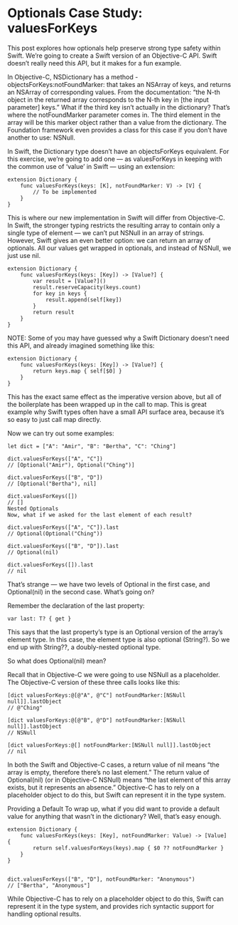 # Optionals Case Study: valuesForKeys

This post explores how optionals help preserve strong type safety within Swift. We’re going to create a Swift version of an Objective-C API. Swift doesn’t really need this API, but it makes for a fun example.

In Objective-C, NSDictionary has a method -objectsForKeys:notFoundMarker: that takes an NSArray of keys, and returns an NSArray of corresponding values. From the documentation: “the N-th object in the returned array corresponds to the N-th key in [the input parameter] keys.” What if the third key isn’t actually in the dictionary? That’s where the notFoundMarker parameter comes in. The third element in the array will be this marker object rather than a value from the dictionary. The Foundation framework even provides a class for this case if you don’t have another to use: NSNull.

In Swift, the Dictionary type doesn’t have an objectsForKeys equivalent. For this exercise, we’re going to add one — as valuesForKeys in keeping with the common use of ‘value’ in Swift — using an extension:


	extension Dictionary {
		func valuesForKeys(keys: [K], notFoundMarker: V) -> [V] {
			// To be implemented
		}
	}

This is where our new implementation in Swift will differ from Objective-C. In Swift, the stronger typing restricts the resulting array to contain only a single type of element — we can’t put NSNull in an array of strings. However, Swift gives an even better option: we can return an array of optionals. All our values get wrapped in optionals, and instead of NSNull, we just use nil.

	extension Dictionary {
		func valuesForKeys(keys: [Key]) -> [Value?] {
			var result = [Value?]()
			result.reserveCapacity(keys.count)
			for key in keys {
				result.append(self[key])
			}
			return result
		}
	}

NOTE: Some of you may have guessed why a Swift Dictionary doesn’t need this API, and already imagined something like this:

	extension Dictionary {
		func valuesForKeys(keys: [Key]) -> [Value?] {
			return keys.map { self[$0] }
		}
	}

This has the exact same effect as the imperative version above, but all of the boilerplate has been wrapped up in the call to map. This is great example why Swift types often have a small API surface area, because it’s so easy to just call map directly.

Now we can try out some examples:

	let dict = ["A": "Amir", "B": "Bertha", "C": "Ching"]
	
	dict.valuesForKeys(["A", "C"])
	// [Optional("Amir"), Optional("Ching")]
	
	dict.valuesForKeys(["B", "D"])
	// [Optional("Bertha"), nil]
	
	dict.valuesForKeys([])
	// []
	Nested Optionals
	Now, what if we asked for the last element of each result?
	
	dict.valuesForKeys(["A", "C"]).last
	// Optional(Optional("Ching"))
	
	dict.valuesForKeys(["B", "D"]).last
	// Optional(nil)
	
	dict.valuesForKeys([]).last
	// nil

That’s strange — we have two levels of Optional in the first case, and Optional(nil) in the second case. What’s going on?

Remember the declaration of the last property:

	var last: T? { get }

This says that the last property’s type is an Optional version of the array’s element type. In this case, the element type is also optional (String?). So we end up with String??, a doubly-nested optional type.

So what does Optional(nil) mean?

Recall that in Objective-C we were going to use NSNull as a placeholder. The Objective-C version of these three calls looks like this:

	[dict valuesForKeys:@[@"A", @"C"] notFoundMarker:[NSNull null]].lastObject
	// @"Ching"
	
	[dict valuesForKeys:@[@"B", @"D"] notFoundMarker:[NSNull null]].lastObject
	// NSNull
	
	[dict valuesForKeys:@[] notFoundMarker:[NSNull null]].lastObject
	// nil

In both the Swift and Objective-C cases, a return value of nil means “the array is empty, therefore there’s no last element.” The return value of Optional(nil) (or in Objective-C NSNull) means “the last element of this array exists, but it represents an absence.” Objective-C has to rely on a placeholder object to do this, but Swift can represent it in the type system.

Providing a Default
To wrap up, what if you did want to provide a default value for anything that wasn’t in the dictionary? Well, that’s easy enough.

	extension Dictionary {
		func valuesForKeys(keys: [Key], notFoundMarker: Value) -> [Value] {
			return self.valuesForKeys(keys).map { $0 ?? notFoundMarker }
		}
	}
	
	
	dict.valuesForKeys(["B", "D"], notFoundMarker: "Anonymous")
	// ["Bertha", "Anonymous"]
	
While Objective-C has to rely on a placeholder object to do this, Swift can represent it in the type system, and provides rich syntactic support for handling optional results.